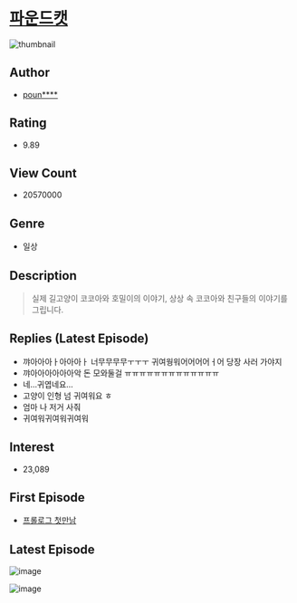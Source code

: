 # [파운드캣](https://comic.naver.com/bestChallenge/list?titleId=695997)
![thumbnail](https://image-comic.pstatic.net/user_contents_data/challenge_comic/2022/02/11/309943/thumbnail_202x1648608bcd4_bbc4_4667_9efb_2b8ced490cbc_00000176.JPEG)

## Author
- [poun****](https://comic.naver.com/artistTitle?id=309943)

## Rating
- 9.89

## View Count
- 20570000

## Genre
- 일상

## Description
> 실제 길고양이 코코아와 호밀이의 이야기, 상상 속 코코아와 친구들의 이야기를 그립니다.

## Replies (Latest Episode)
- 꺄아아아ㅏ아아아ㅏ 너무무무무ㅜㅜㅜ 귀여웡워어어어어ㅓ어 당장 사러 가야지
- 꺄아아아아아아악 돈 모와둘걸 ㅠㅠㅠㅠㅠㅠㅠㅠㅠㅠㅠㅠㅠ
- 네...귀엽네요...
- 고양이 인형 넘 귀여워요 ㅎ
- 엄마 나 저거 사줘
- 귀여워귀여워귀여워

## Interest
- 23,089

## First Episode
- [프롤로그 첫만남](https://comic.naver.com/bestChallenge/detail?titleId=695997&no=2)

## Latest Episode
![image](https://image-comic.pstatic.net/user_contents_data/challenge_comic/2023/05/26/309943/upload_7220221707132875874.jpeg)

![image](https://image-comic.pstatic.net/user_contents_data/challenge_comic/2023/05/26/309943/upload_3762535633800029026.jpeg)

